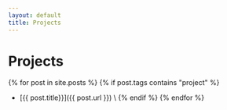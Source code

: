 ```yaml
---
layout: default
title: Projects
---
```

# Projects
{% for post in site.posts %}
{% if post.tags contains "project" %}


* [{{ post.title}}]({{ post.url }})
\\
{% endif %}
{% endfor %}
